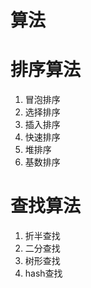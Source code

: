 # 算法

# 排序算法

1. 冒泡排序
2. 选择排序
3. 插入排序
4. 快速排序
5. 堆排序
6. 基数排序

# 查找算法

1. 折半查找
2. 二分查找
3. 树形查找
4. hash查找

